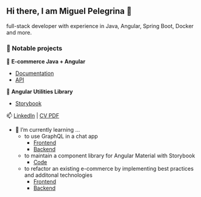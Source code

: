 ## Hi there, I am Miguel Pelegrina 👋

full-stack developer with experience in Java, Angular, Spring Boot, Docker and more.

### 🚀 Notable projects

🛒 **E-commerce Java + Angular**
- [Documentation](https://miguelpelegrina.github.io/java_school_online_store_documentation/)
- [API](https://miguelpelegrina.github.io/java_school_online_store_api_specifications/)

🧩 **Angular Utilities Library**
- [Storybook](https://miguelpelegrina.github.io/angular-utilities/)

<!-- TODO Implement 
- **Chat App**
- **Tools**
  - Used
  - Want to learn
- CVs
-->

📫 [LinkedIn](https://www.linkedin.com/in/miguel-pelegrina/) | [CV PDF](...)

- 🌱 I’m currently learning ...
  - to use GraphQL in a chat app
    - [Frontend](https://github.com/MiguelPelegrina/learning_chat_app_frontend)
    - [Backend](https://github.com/MiguelPelegrina/learning_chat_app_backend)
  - to maintain a component library for Angular Material with Storybook
    - [Code](https://github.com/MiguelPelegrina/angular-utilities)
  - to refactor an existing e-commerce by implementing best practices and additonal technologies
    - [Frontend](https://github.com/MiguelPelegrina/java_school_online_store_frontend) 
    - [Backend](https://github.com/MiguelPelegrina/java_school_online_store_api)
